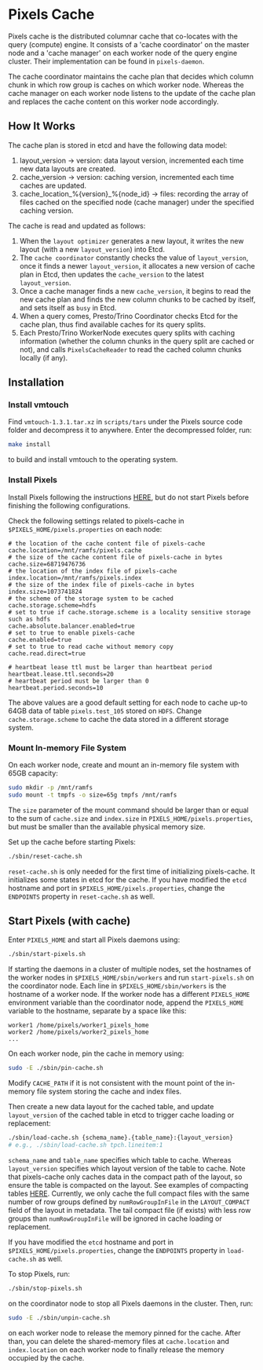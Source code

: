 # Pixels Cache
Pixels cache is the distributed columnar cache that co-locates with the query (compute) engine.
It consists of a 'cache coordinator' on the master node and a 'cache manager' on each worker node of the query engine cluster.
Their implementation can be found in `pixels-daemon`.

The cache coordinator maintains the cache plan that decides which column chunk in which row group is caches on which worker node.
Whereas the cache manager on each worker node listens to the update of the cache plan and replaces the cache content on this worker node accordingly.

## How It Works
The cache plan is stored in etcd and have the following data model:
1. layout_version -> version: data layout version, incremented each time new data layouts are created.
2. cache_version -> version: caching version, incremented each time caches are updated.
3. cache_location_%{version}_%{node_id} -> files: recording the array of files cached on the specified node (cache manager) under the specified caching version.

The cache is read and updated as follows:
1. When the `layout optimizer` generates a new layout, it writes the new layout (with a new `layout_version`) into Etcd.
2. The `cache coordinator` constantly checks the value of `layout_version`, once it finds a newer `layout_version`, it allocates a new version of cache plan in Etcd, then updates the `cache_version` to the latest `layout_version`.
3. Once a cache manager finds a new `cache_version`, it begins to read the new cache plan and finds the new column chunks to be cached by itself, and sets itself as `busy` in Etcd.
4. When a query comes, Presto/Trino Coordinator checks Etcd for the cache plan, thus find available caches for its query splits.
5. Each Presto/Trino WorkerNode executes query splits with caching information (whether the column chunks in the query split are cached or not), and calls `PixelsCacheReader` to read the cached column chunks locally (if any).

## Installation

### Install vmtouch
Find `vmtouch-1.3.1.tar.xz` in `scripts/tars` under the Pixels source code folder and decompress it to anywhere.
Enter the decompressed folder, run:
```bash
make install
```
to build and install vmtouch to the operating system.

### Install Pixels
Install Pixels following the instructions [HERE](../docs/INSTALL.md), but do not start Pixels before finishing the following configurations.

Check the following settings related to pixels-cache in `$PIXELS_HOME/pixels.properties` on each node:
```properties
# the location of the cache content file of pixels-cache
cache.location=/mnt/ramfs/pixels.cache
# the size of the cache content file of pixels-cache in bytes
cache.size=68719476736
# the location of the index file of pixels-cache
index.location=/mnt/ramfs/pixels.index
# the size of the index file of pixels-cache in bytes
index.size=1073741824
# the scheme of the storage system to be cached
cache.storage.scheme=hdfs
# set to true if cache.storage.scheme is a locality sensitive storage such as hdfs
cache.absolute.balancer.enabled=true
# set to true to enable pixels-cache
cache.enabled=true
# set to true to read cache without memory copy
cache.read.direct=true

# heartbeat lease ttl must be larger than heartbeat period
heartbeat.lease.ttl.seconds=20
# heartbeat period must be larger than 0
heartbeat.period.seconds=10
```
The above values are a good default setting for each node to cache up-to 64GB data of table `pixels.test_105` stored on `HDFS`.
Change `cache.storage.scheme` to cache the data stored in a different storage system.

### Mount In-memory File System
On each worker node, create and mount an in-memory file system with 65GB capacity:
```bash
sudo mkdir -p /mnt/ramfs
sudo mount -t tmpfs -o size=65g tmpfs /mnt/ramfs
```
The `size` parameter of the mount command should be larger than or equal to the sum of `cache.size` and `index.size` in
`PIXELS_HOME/pixels.properties`, but must be smaller than the available physical memory size.

Set up the cache before starting Pixels:
```bash
./sbin/reset-cache.sh
```
`reset-cache.sh` is only needed for the first time of initializing pixels-cache.
It initializes some states in etcd for the cache.
If you have modified the `etcd` hostname and port in `$PIXELS_HOME/pixels.properties`, change the `ENDPOINTS` property
in `reset-cache.sh` as well.

## Start Pixels (with cache)

Enter `PIXELS_HOME` and start all Pixels daemons using:
```bash
./sbin/start-pixels.sh
```
If starting the daemons in a cluster of multiple nodes, set the hostnames of the worker nodes in `$PIXELS_HOME/sbin/workers`
and run `start-pixels.sh` on the coordinator node. Each line in `$PIXELS_HOME/sbin/workers` is the hostname of a
worker node. If the worker node has a different `PIXELS_HOME` environment variable than the coordinator node, append
the `PIXELS_HOME` variable to the hostname, separate by a space like this:
```properties
worker1 /home/pixels/worker1_pixels_home
worker2 /home/pixels/worker2_pixels_home
...
```

On each worker node, pin the cache in memory using:
```bash
sudo -E ./sbin/pin-cache.sh
```
Modify `CACHE_PATH` if it is not consistent with the mount point of the in-memory file system storing
the cache and index files.

Then create a new data layout for the cached table, and update `layout_version` of the cached table in etcd to trigger 
cache loading or replacement:
```bash
./sbin/load-cache.sh {schema_name}.{table_name}:{layout_version}
# e.g., ./sbin/load-cache.sh tpch.lineitem:1
```
`schema_name` and `table_name` specifies which table to cache.
Whereas `layout_version` specifies which layout version of the table to cache.
Note that pixels-cache only caches data in the compact path of the layout, so ensure the table is compacted on the layout.
See examples of compacting tables [HERE](../docs/TPC-H.md#data-compaction).
Currently, we only cache the full compact files with the same number of row groups defined by 
`numRowGroupInFile` in the `LAYOUT_COMPACT` field of the layout in metadata. The tail compact file 
(if exists) with less row groups than `numRowGroupInFile` will be ignored in cache loading or replacement.

If you have modified the `etcd` hostname and port in `$PIXELS_HOME/pixels.properties`, change the `ENDPOINTS` property
in `load-cache.sh` as well.

To stop Pixels, run:
```bash
./sbin/stop-pixels.sh
```
on the coordinator node to stop all Pixels daemons in the cluster. Then, run:
```bash
sudo -E ./sbin/unpin-cache.sh
```
on each worker node to release the memory pinned for the cache.
After than, you can delete the shared-memory files at `cache.location` and `index.location` on each worker node to
finally release the memory occupied by the cache.